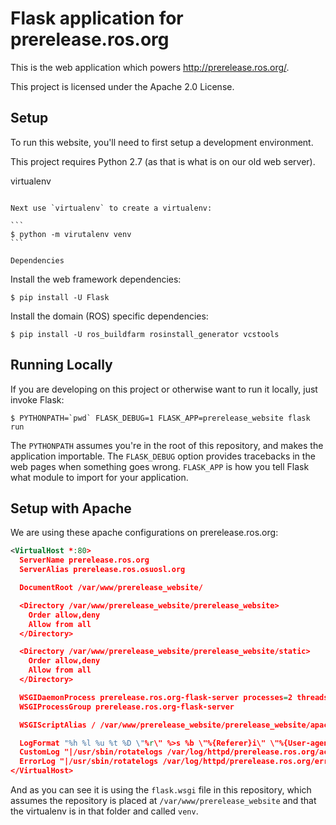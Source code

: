 Flask application for prerelease.ros.org
========================================

This is the web application which powers http://prerelease.ros.org/.

This project is licensed under the Apache 2.0 License.

Setup
-----

To run this website, you'll need to first setup a development environment.

This project requires Python 2.7 (as that is what is on our old web server).

virtualenv
~~~~~~~~~~

Next use `virtualenv` to create a virtualenv:

```
$ python -m virutalenv venv
```

Dependencies
~~~~~~~~~~~~

Install the web framework dependencies:

```
$ pip install -U Flask
```

Install the domain (ROS) specific dependencies:

```
$ pip install -U ros_buildfarm rosinstall_generator vcstools
```

Running Locally
---------------

If you are developing on this project or otherwise want to run it locally, just invoke Flask:

```
$ PYTHONPATH=`pwd` FLASK_DEBUG=1 FLASK_APP=prerelease_website flask run
```

The `PYTHONPATH` assumes you're in the root of this repository, and makes the application importable.
The `FLASK_DEBUG` option provides tracebacks in the web pages when something goes wrong.
`FLASK_APP` is how you tell Flask what module to import for your application.

Setup with Apache
-----------------

We are using these apache configurations on prerelease.ros.org:

```xml
<VirtualHost *:80>
  ServerName prerelease.ros.org
  ServerAlias prerelease.ros.osuosl.org

  DocumentRoot /var/www/prerelease_website/

  <Directory /var/www/prerelease_website/prerelease_website>
    Order allow,deny
    Allow from all
  </Directory>

  <Directory /var/www/prerelease_website/prerelease_website/static>
    Order allow,deny
    Allow from all
  </Directory>

  WSGIDaemonProcess prerelease.ros.org-flask-server processes=2 threads=15 display-name=%{GROUP}
  WSGIProcessGroup prerelease.ros.org-flask-server

  WSGIScriptAlias / /var/www/prerelease_website/prerelease_website/apache/flask.wsgi

  LogFormat "%h %l %u %t %D \"%r\" %>s %b \"%{Referer}i\" \"%{User-agent}i\"" simple
  CustomLog "|/usr/sbin/rotatelogs /var/log/httpd/prerelease.ros.org/access/%Y%m%d.log 86400" simple
  ErrorLog "|/usr/sbin/rotatelogs /var/log/httpd/prerelease.ros.org/error/%Y%m%d.log 86400"
</VirtualHost>
```

And as you can see it is using the `flask.wsgi` file in this repository, which assumes the repository is placed at `/var/www/prerelease_website` and that the virtualenv is in that folder and called `venv`.
